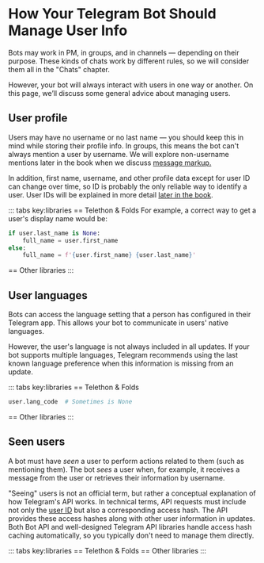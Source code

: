 # How Your Telegram Bot Should Manage User Info

Bots may work in PM, in groups, and in channels — depending on their purpose.
These kinds of chats work by different rules,
so we will consider them all in the "Chats" chapter.

However, your bot will always interact with users in one way or another. 
On this page, we’ll discuss some general advice about managing users.

## User profile

Users may have no username or no last name — you should keep this in mind while storing their profile info. 
In groups, this means the bot can't always mention a user by username. 
We will explore non-username mentions later in the book when we discuss [message markup.](../messages/markup#mention)

In addition, first name, username, and other profile data except for user ID can change over time,
so ID is probably the only reliable way to identify a user.
User IDs will be explained in more detail [later in the book](../chats/id).

::: tabs key:libraries
== Telethon & Folds
For example, a correct way to get a user's display name would be:
```python
if user.last_name is None:
    full_name = user.first_name
else:
    full_name = f'{user.first_name} {user.last_name}'
```
== Other libraries
<HelpNeeded/>
:::

## User languages

Bots can access the language setting that a person has configured in their Telegram app.
This allows your bot to communicate in users' native languages.

However, the user's language is not always included in all updates. 
If your bot supports multiple languages, Telegram recommends using the last known language preference 
when this information is missing from an update.

::: tabs key:libraries
== Telethon & Folds
```python
user.lang_code  # Sometimes is None
```
== Other libraries
<HelpNeeded/>
:::


## Seen users

A bot must have _seen_ a user to perform actions related to them (such as mentioning them). 
The bot _sees_ a user when, for example, it receives a message from the user or retrieves their information by username.

"Seeing" users is not an official term, but rather a conceptual explanation of how Telegram's API works.
In technical terms, API requests must include not only the [user ID](./id) but also a corresponding
access hash. The API provides these access hashes along with other user information in updates. Both Bot API
and well-designed Telegram API libraries handle access hash caching automatically, so you typically don't need to manage them directly.

::: tabs key:libraries
== Telethon & Folds
== Other libraries
<HelpNeeded/>
:::
